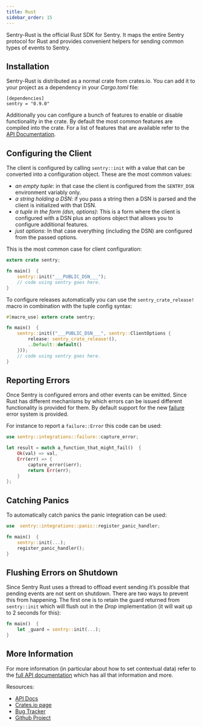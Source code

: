 ```yaml
---
title: Rust
sidebar_order: 15
---
```


Sentry-Rust is the official Rust SDK for Sentry. It maps the entire Sentry protocol for Rust and provides convenient helpers for sending common types of events to Sentry.

## Installation

Sentry-Rust is distributed as a normal crate from crates.io. You can add it to your project as a dependency in your _Cargo.toml_ file:

```
[dependencies]
sentry = "0.9.0"
```

Additionally you can configure a bunch of features to enable or disable functionality in the crate. By default the most common features are compiled into the crate. For a list of features that are available refer to the [API Documentation](https://docs.rs/sentry).

## Configuring the Client

The client is configured by calling `sentry::init` with a value that can be converted into a configuration object. These are the most common values:

-   _an empty tuple_: in that case the client is configured from the `SENTRY_DSN` environment variably only.
-   _a string holding a DSN_: if you pass a string then a DSN is parsed and the client is initialized with that DSN.
-   _a tuple in the form (dsn, options)_: This is a form where the client is configured with a DSN plus an options object that allows you to configure additional features.
-   _just options_: In that case everything (including the DSN) are configured from the passed options.

This is the most common case for client configuration:

```rust
extern crate sentry;

fn main()  {
    sentry::init("___PUBLIC_DSN___");
    // code using sentry goes here.
}
```

To configure releases automatically you can use the `sentry_crate_release!` macro in combination with the tuple config syntax:

```rust
#[macro_use] extern crate sentry;

fn main()  {
    sentry::init(("___PUBLIC_DSN___", sentry::ClientOptions {
        release: sentry_crate_release!(),
        ..Default::default()
    }));
    // code using sentry goes here.
}
```

## Reporting Errors

Once Sentry is configured errors and other events can be emitted. Since Rust has different mechanisms by which errors can be issued different functionality is provided for them. By default support for the new [failure](https://docs.rs/failure) error system is provided.

For instance to report a `failure::Error` this code can be used:

```rust
use sentry::integrations::failure::capture_error;

let result = match a_function_that_might_fail()  {
    Ok(val) => val,
    Err(err) => {
        capture_error(&err);
        return Err(err);
    }
};
```

## Catching Panics

To automatically catch panics the panic integration can be used:

```rust
use  sentry::integrations::panic::register_panic_handler;

fn main()  {
    sentry::init(...);
    register_panic_handler();
}
```

## Flushing Errors on Shutdown

Since Sentry Rust uses a thread to offload event sending it’s possible that pending events are not sent on shutdown. There are two ways to prevent this from happening. The first one is to retain the guard returned from `sentry::init` which will flush out in the _Drop_ implementation (it will wait up to 2 seconds for this):

```rust
fn main()  {
    let _guard = sentry::init(...);
}
```

## More Information

For more information (in particular about how to set contextual data) refer to the [full API documentation](https://docs.rs/sentry/) which has all that information and more.

Resources:

-   [API Docs](http://docs.rs/sentry)
-   [Crates.io page](http://crates.io/crates/sentry)
-   [Bug Tracker](http://github.com/getsentry/sentry-rust/issues)
-   [Github Project](http://github.com/getsentry/sentry-rust)
